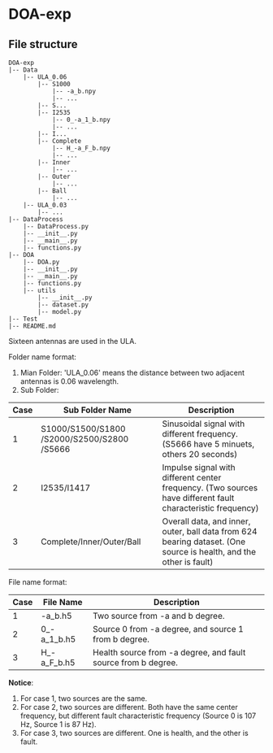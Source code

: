 # DOA-exp

## File structure

```plaintext
DOA-exp
|-- Data
    |-- ULA_0.06
        |-- S1000
            |-- -a_b.npy
            |-- ...
        |-- S...
        |-- I2535
            |-- 0_-a_1_b.npy
            |-- ...
        |-- I...
        |-- Complete
            |-- H_-a_F_b.npy
            |-- ...
        |-- Inner
            |-- ...
        |-- Outer
            |-- ...
        |-- Ball
            |-- ...
    |-- ULA_0.03
        |-- ...
|-- DataProcess
    |-- DataProcess.py
    |-- __init__.py
    |-- __main__.py
    |-- functions.py
|-- DOA
    |-- DOA.py
    |-- __init__.py
    |-- __main__.py
    |-- functions.py
    |-- utils
        |-- __init__.py
        |-- dataset.py
        |-- model.py
|-- Test
|-- README.md
```
Sixteen antennas are used in the ULA.

Folder name format: 
1. Mian Folder: 'ULA_0.06' means the distance between two adjacent antennas is 0.06 wavelength.
2. Sub Folder:

| Case | Sub Folder Name                             | Description                                                                                                        |
|------|---------------------------------------------|--------------------------------------------------------------------------------------------------------------------|
| 1    | S1000/S1500/S1800 /S2000/S2500/S2800 /S5666 | Sinusoidal signal with different frequency. (S5666 have 5 minuets, others 20 seconds)                              |
| 2    | I2535/I1417                                 | Impulse signal with different center frequency. (Two sources have different fault characteristic frequency)        |
| 3    | Complete/Inner/Outer/Ball                   | Overall data, and inner, outer, ball data from 624 bearing dataset. (One source is health, and the other is fault) |

File name format: 

| Case | File Name   | Description                                                   |
|------|-------------|---------------------------------------------------------------|
| 1    | -a_b.h5     | Two source from -a and b degree.                              |
| 2    | 0_-a_1_b.h5 | Source 0 from -a degree, and source 1 from b degree.          |
| 3    | H_-a_F_b.h5 | Health source from -a degree, and fault source from b degree. |

**Notice**: 
1. For case 1, two sources are the same.
2. For case 2, two sources are different. Both have the same center frequency, but different fault characteristic frequency (Source 0 is 107 Hz, Source 1 is 87 Hz).
3. For case 3, two sources are different. One is health, and the other is fault.

